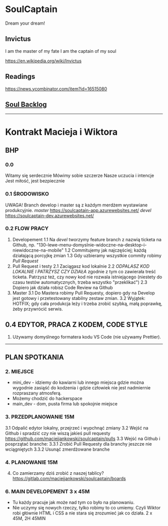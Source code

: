 # SoulCaptain
Dream your dream!

## Invictus
I am the master of my fate
I am the captain of my soul

https://en.wikipedia.org/wiki/Invictus

## Readings
https://news.ycombinator.com/item?id=16515080

## [Soul Backlog](https://gitlab.com/maciejjankowski/soulcaptain/boards?scope=all&utf8=%E2%9C%93&state=opened&assignee_username=roktiw)

---

# Kontrakt Macieja i Wiktora

## BHP

### 0.0
Witamy się serdecznie
Mówimy sobie szczerze
Nasze uczucia i intencje
Jest miłość, jest bezpiecznie

### 0.1 ŚRODOWISKO

UWAGA! Branch develop i master są z każdym merdżem wystawiane produkcyjnie.
*master* https://soulcaptain-app.azurewebsites.net/
*devel* https://soulcaptain-dev.azurewebsites.net/

### 0.2 FLOW PRACY
1. Developement
1.1 Na *devel* tworzymy feature branch z nazwią ticketa na Github, np. "130-lewe-menu-domyslnie-widoczne-na-desktop-i-niewidoczne-na-mobile"
1.2 Commitujemy jak najczęściej; każdą działającą porcyjkę zmian
1.3 Gdy uzbieramy wszystkie commity robimy *Pull Request*
2. Pull Request i testy
2.1 Zaciągasz kod lokalnie
2.2 *ODPALASZ KOD LOKALNIE I PATRZYSZ CZY DZIAŁA* zgodnie z tym co zawierała treść ticketa. Patrzysz też, czy nowy kod nie rozwala istniejącego (niestety do czasu testów automatycznych, trzeba wszystko "przeklikać")
2.3 Dopiero jak działa robisz Code Review na Github
3. Master
3.1 Do Mastera robimy Pull Requesty, dopiero gdy na Develop jest gotowy i przetestowany stabilny zestaw zmian.
3.2 Wyjątek: HOTFIX; gdy cała produkcja leży i trzeba zrobić szybką, małą poprawkę, żeby przywrócić serwis.


## 0.4 EDYTOR, PRACA Z KODEM, CODE STYLE
1. Używamy domyślnego formatera kodu VS Code (nie używamy Prettier).

---

## PLAN SPOTKANIA

### 2. MIEJSCE
* mini_dev - idziemy do kawiarni lub innego miejsca gdzie można wygodnie zasiąść do kodzenia i gdzie człowiek nie jest nadmiernie rozpraszany atmosferą.
* Możemy chodzić do hackerspace
* main_dev - dom, pusta firma lub spokojnie miejsce

### 3. PRZEDPLANOWANIE 15M
3.1 Odpalić edytor lokalny, przejrzeć i wypchnąć zmiany
3.2 Wejść na Github i spradzić czy nie wiszą jakieś pull requesty https://github.com/maciejjankowski/soulcaptain/pulls
3.3 Wejść na Github i posprzątać branche:
3.3.1 Zrobić Pull Requesty dla branchy jeszcze nie wciągniętych
3.3.2 Usunąć zmerdżowane branche


### 4. PLANOWANIE 15M
4. Co zamierzamy dziś zrobić z naszej tablicy? https://gitlab.com/maciejjankowski/soulcaptain/boards

### 6. MAIN DEVELOPEMENT 3 x 45M
* Tu każdy pracuje jak może nad tym co było na planowaniu.
* Nie uczymy się nowych rzeczy, tylko robimy to co umiemy. Czyli Wiktor robi głównie HTML i CSS a nie stara się zrozumieć jak co działa. 2 x 45M, 2H 45MIN